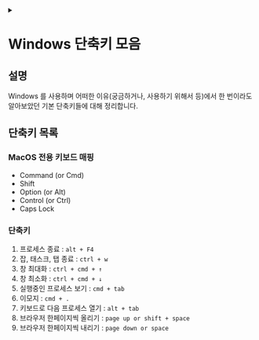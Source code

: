 <link rel="stylesheet" type="text/css" href="/css/header.css">
<link rel="stylesheet" type="text/css" href="/css/bootstrap/5.3.0-alpha1/bootstrap.css">
<div class="sticky-top bg-white pt-1 pb-2" id="header-div-max"></div>
<details id="display-none"><summary></summary>
  <script src="/js/header.js" defer="defer"></script>
  <script src="/js/table/numbering.js" defer="defer"></script>
  <script src="/js/bootstrap/5.3.0-alpha1/bootstrap.bundle.js" defer="defer"></script>
</details>

# Windows 단축키 모음

## 설명

Windows 를 사용하며 어떠한 이유(궁금하거나, 사용하기 위해서 등)에서 한 번이라도 알아보았던 기본 단축키들에 대해 정리합니다.

## 단축키 목록

### MacOS 전용 키보드 매핑

- Command (or Cmd)
- Shift
- Option (or Alt)
- Control (or Ctrl)
- Caps Lock

### 단축키

1. 프로세스 종료 : `alt + F4`
1. 잡, 태스크, 탭 종료 : `ctrl + w`
1. 창 최대화 : `ctrl + cmd + ↑`
1. 창 최소화 : `ctrl + cmd + ↓`
1. 실행중인 프로세스 보기 : `cmd + tab`
1. 이모지 : `cmd + .`
1. 키보드로 다음 프로세스 열기 : `alt + tab`
1. 브라우저 한페이지씩 올리기 : `page up or shift + space`
1. 브라우저 한페이지씩 내리기 : `page down or space`
